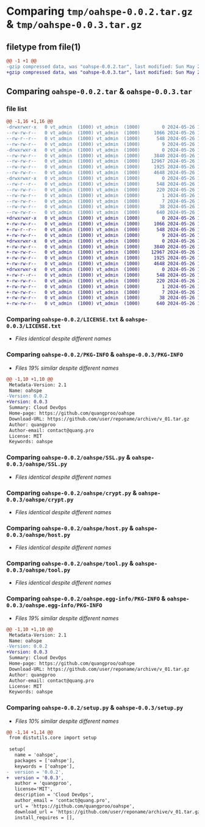 # Comparing `tmp/oahspe-0.0.2.tar.gz` & `tmp/oahspe-0.0.3.tar.gz`

## filetype from file(1)

```diff
@@ -1 +1 @@
-gzip compressed data, was "oahspe-0.0.2.tar", last modified: Sun May 26 13:51:24 2024, max compression
+gzip compressed data, was "oahspe-0.0.3.tar", last modified: Sun May 26 14:03:09 2024, max compression
```

## Comparing `oahspe-0.0.2.tar` & `oahspe-0.0.3.tar`

### file list

```diff
@@ -1,16 +1,16 @@
-drwxrwxr-x   0 vt_admin  (1000) vt_admin  (1000)        0 2024-05-26 13:51:24.055180 oahspe-0.0.2/
--rw-rw-r--   0 vt_admin  (1000) vt_admin  (1000)     1066 2024-05-26 13:20:10.000000 oahspe-0.0.2/LICENSE.txt
--rw-r--r--   0 vt_admin  (1000) vt_admin  (1000)      548 2024-05-26 13:51:24.055180 oahspe-0.0.2/PKG-INFO
--rw-rw-r--   0 vt_admin  (1000) vt_admin  (1000)        9 2024-05-26 13:43:14.000000 oahspe-0.0.2/README.md
-drwxrwxr-x   0 vt_admin  (1000) vt_admin  (1000)        0 2024-05-26 13:51:24.055180 oahspe-0.0.2/oahspe/
--rw-rw-r--   0 vt_admin  (1000) vt_admin  (1000)     3840 2024-05-26 13:20:10.000000 oahspe-0.0.2/oahspe/SSL.py
--rw-rw-r--   0 vt_admin  (1000) vt_admin  (1000)    12967 2024-05-26 13:20:10.000000 oahspe-0.0.2/oahspe/crypt.py
--rw-rw-r--   0 vt_admin  (1000) vt_admin  (1000)     1925 2024-05-26 13:20:10.000000 oahspe-0.0.2/oahspe/host.py
--rw-rw-r--   0 vt_admin  (1000) vt_admin  (1000)     4648 2024-05-26 13:20:10.000000 oahspe-0.0.2/oahspe/tool.py
-drwxrwxr-x   0 vt_admin  (1000) vt_admin  (1000)        0 2024-05-26 13:51:24.055180 oahspe-0.0.2/oahspe.egg-info/
--rw-r--r--   0 vt_admin  (1000) vt_admin  (1000)      548 2024-05-26 13:51:24.000000 oahspe-0.0.2/oahspe.egg-info/PKG-INFO
--rw-rw-r--   0 vt_admin  (1000) vt_admin  (1000)      220 2024-05-26 13:51:24.000000 oahspe-0.0.2/oahspe.egg-info/SOURCES.txt
--rw-rw-r--   0 vt_admin  (1000) vt_admin  (1000)        1 2024-05-26 13:51:24.000000 oahspe-0.0.2/oahspe.egg-info/dependency_links.txt
--rw-rw-r--   0 vt_admin  (1000) vt_admin  (1000)        7 2024-05-26 13:51:24.000000 oahspe-0.0.2/oahspe.egg-info/top_level.txt
--rw-rw-r--   0 vt_admin  (1000) vt_admin  (1000)       38 2024-05-26 13:51:24.055180 oahspe-0.0.2/setup.cfg
--rw-rw-r--   0 vt_admin  (1000) vt_admin  (1000)      640 2024-05-26 13:45:30.000000 oahspe-0.0.2/setup.py
+drwxrwxr-x   0 vt_admin  (1000) vt_admin  (1000)        0 2024-05-26 14:03:09.791261 oahspe-0.0.3/
+-rw-rw-r--   0 vt_admin  (1000) vt_admin  (1000)     1066 2024-05-26 13:20:10.000000 oahspe-0.0.3/LICENSE.txt
+-rw-r--r--   0 vt_admin  (1000) vt_admin  (1000)      548 2024-05-26 14:03:09.791261 oahspe-0.0.3/PKG-INFO
+-rw-rw-r--   0 vt_admin  (1000) vt_admin  (1000)        9 2024-05-26 13:43:14.000000 oahspe-0.0.3/README.md
+drwxrwxr-x   0 vt_admin  (1000) vt_admin  (1000)        0 2024-05-26 14:03:09.791261 oahspe-0.0.3/oahspe/
+-rw-rw-r--   0 vt_admin  (1000) vt_admin  (1000)     3840 2024-05-26 13:20:10.000000 oahspe-0.0.3/oahspe/SSL.py
+-rw-rw-r--   0 vt_admin  (1000) vt_admin  (1000)    12967 2024-05-26 13:20:10.000000 oahspe-0.0.3/oahspe/crypt.py
+-rw-rw-r--   0 vt_admin  (1000) vt_admin  (1000)     1925 2024-05-26 13:20:10.000000 oahspe-0.0.3/oahspe/host.py
+-rw-rw-r--   0 vt_admin  (1000) vt_admin  (1000)     4648 2024-05-26 13:20:10.000000 oahspe-0.0.3/oahspe/tool.py
+drwxrwxr-x   0 vt_admin  (1000) vt_admin  (1000)        0 2024-05-26 14:03:09.791261 oahspe-0.0.3/oahspe.egg-info/
+-rw-r--r--   0 vt_admin  (1000) vt_admin  (1000)      548 2024-05-26 14:03:09.000000 oahspe-0.0.3/oahspe.egg-info/PKG-INFO
+-rw-rw-r--   0 vt_admin  (1000) vt_admin  (1000)      220 2024-05-26 14:03:09.000000 oahspe-0.0.3/oahspe.egg-info/SOURCES.txt
+-rw-rw-r--   0 vt_admin  (1000) vt_admin  (1000)        1 2024-05-26 14:03:09.000000 oahspe-0.0.3/oahspe.egg-info/dependency_links.txt
+-rw-rw-r--   0 vt_admin  (1000) vt_admin  (1000)        7 2024-05-26 14:03:09.000000 oahspe-0.0.3/oahspe.egg-info/top_level.txt
+-rw-rw-r--   0 vt_admin  (1000) vt_admin  (1000)       38 2024-05-26 14:03:09.791261 oahspe-0.0.3/setup.cfg
+-rw-rw-r--   0 vt_admin  (1000) vt_admin  (1000)      640 2024-05-26 14:03:08.000000 oahspe-0.0.3/setup.py
```

### Comparing `oahspe-0.0.2/LICENSE.txt` & `oahspe-0.0.3/LICENSE.txt`

 * *Files identical despite different names*

### Comparing `oahspe-0.0.2/PKG-INFO` & `oahspe-0.0.3/PKG-INFO`

 * *Files 19% similar despite different names*

```diff
@@ -1,10 +1,10 @@
 Metadata-Version: 2.1
 Name: oahspe
-Version: 0.0.2
+Version: 0.0.3
 Summary: Cloud DevOps
 Home-page: https://github.com/quangproo/oahspe
 Download-URL: https://github.com/user/reponame/archive/v_01.tar.gz
 Author: quangproo
 Author-email: contact@quang.pro
 License: MIT
 Keywords: oahspe
```

### Comparing `oahspe-0.0.2/oahspe/SSL.py` & `oahspe-0.0.3/oahspe/SSL.py`

 * *Files identical despite different names*

### Comparing `oahspe-0.0.2/oahspe/crypt.py` & `oahspe-0.0.3/oahspe/crypt.py`

 * *Files identical despite different names*

### Comparing `oahspe-0.0.2/oahspe/host.py` & `oahspe-0.0.3/oahspe/host.py`

 * *Files identical despite different names*

### Comparing `oahspe-0.0.2/oahspe/tool.py` & `oahspe-0.0.3/oahspe/tool.py`

 * *Files identical despite different names*

### Comparing `oahspe-0.0.2/oahspe.egg-info/PKG-INFO` & `oahspe-0.0.3/oahspe.egg-info/PKG-INFO`

 * *Files 19% similar despite different names*

```diff
@@ -1,10 +1,10 @@
 Metadata-Version: 2.1
 Name: oahspe
-Version: 0.0.2
+Version: 0.0.3
 Summary: Cloud DevOps
 Home-page: https://github.com/quangproo/oahspe
 Download-URL: https://github.com/user/reponame/archive/v_01.tar.gz
 Author: quangproo
 Author-email: contact@quang.pro
 License: MIT
 Keywords: oahspe
```

### Comparing `oahspe-0.0.2/setup.py` & `oahspe-0.0.3/setup.py`

 * *Files 10% similar despite different names*

```diff
@@ -1,14 +1,14 @@
 from distutils.core import setup
 
 setup(
   name = 'oahspe',
   packages = ['oahspe'],
   keywords = ['oahspe'],
-  version = '0.0.2',
+  version = '0.0.3',
   author = 'quangproo',
   license='MIT',
   description = 'Cloud DevOps',
   author_email = 'contact@quang.pro',
   url = 'https://github.com/quangproo/oahspe',
   download_url = 'https://github.com/user/reponame/archive/v_01.tar.gz',
   install_requires = [],
```

